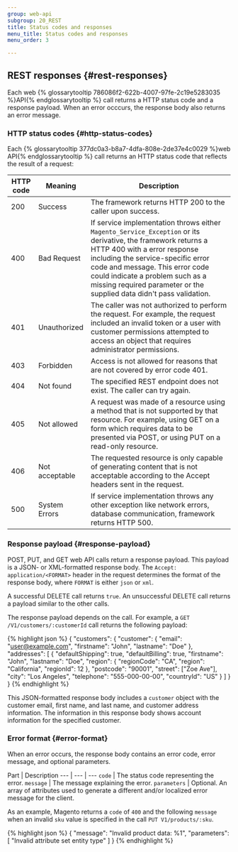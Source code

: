```yaml
---
group: web-api
subgroup: 20_REST
title: Status codes and responses
menu_title: Status codes and responses
menu_order: 3

---
```


## REST responses {#rest-responses}

Each web {% glossarytooltip 786086f2-622b-4007-97fe-2c19e5283035 %}API{% endglossarytooltip %} call returns a HTTP status code and a response payload. When an error occcurs, the response body also returns an error message.

### HTTP status codes {#http-status-codes}

Each {% glossarytooltip 377dc0a3-b8a7-4dfa-808e-2de37e4c0029 %}web API{% endglossarytooltip %} call returns an HTTP status code that reflects the result of a request:

HTTP code | Meaning | Description
--- | --- | ---
200 | Success | The framework returns HTTP 200 to the caller upon success.
400 | Bad Request | If service implementation throws either `Magento_Service_Exception` or its derivative, the framework returns a HTTP 400 with a error response including the service-specific error code and message. This error code could indicate a problem such as a missing required parameter or the supplied data didn't pass validation.
401 | Unauthorized | The caller was not authorized to perform the request. For example, the request included an invalid token or a user with customer permissions attempted to access an object that requires administrator permissions.
403 | Forbidden | Access is not allowed for reasons that are not covered by error code 401.
404 | Not found | The specified REST endpoint does not exist. The caller can try again.
405 | Not allowed | A request was made of a resource using a method that is not supported by that resource. For example, using GET on a form which requires data to be presented via POST, or using PUT on a read-only resource.
406 | Not acceptable | The requested resource is only capable of generating content that is not acceptable according to the Accept headers sent in the request.
500 | System Errors | If service implementation throws any other exception  like network errors, database communication, framework returns HTTP 500.

### Response payload {#response-payload}

POST, PUT, and GET web API calls return a response payload. This payload is a JSON- or XML-formatted response body. The `Accept: application/<FORMAT>` header in the request determines the format of the response body, where `FORMAT` is either `json` or `xml`.

A successful DELETE call returns `true`. An unsuccessful DELETE call returns a payload similar to the other calls.

The response payload depends on the call.
For example, a `GET /V1/customers/:customerId` call returns the following payload:

{% highlight json %}
{
    "customers": {
        "customer": {
            "email": "user@example.com",
            "firstname": "John",
            "lastname": "Doe"
        },
        "addresses": [
            {
                "defaultShipping": true,
                "defaultBilling": true,
                "firstname": "John",
                "lastname": "Doe",
                "region": {
                    "regionCode": "CA",
                    "region": "California",
                    "regionId": 12
                },
                "postcode": "90001",
                "street": ["Zoe Ave"],
                "city": "Los Angeles",
                "telephone": "555-000-00-00",
                "countryId": "US"
            }
        ]
    }
}
{% endhighlight %}

This JSON-formatted response body includes a `customer` object with the customer email, first name, and last name, and customer address information. The information in this response body shows account information for the specified customer.

### Error format {#error-format}

When an error occurs, the response body contains an error code, error message, and optional parameters.

Part | Description
--- | --- | ---
`code` | The status code representing the error.
`message` | The message explaining the error.
`parameters` | Optional. An array of attributes used to generate a different and/or localized error message for the client.

As an example, Magento returns a `code` of `400` and the following `message` when an invalid `sku` value is specified in the call `PUT V1/products/:sku`.

{% highlight json %}
{
  "message": "Invalid product data: %1",
  "parameters": [
    "Invalid attribute set entity type"
  ]
}
{% endhighlight %}
